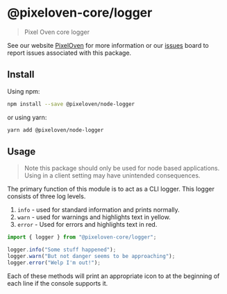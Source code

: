 # @pixeloven-core/logger

> Pixel Oven core logger

See our website [PixelOven](https://www.pixeloven.com/) for more information or our [issues](https://github.com/pixeloven/pixeloven/issues) board to report issues associated with this package.

## Install

Using npm:

```sh
npm install --save @pixeloven/node-logger
```

or using yarn:

```sh
yarn add @pixeloven/node-logger
```

## Usage

> Note this package should only be used for node based applications. Using in a client setting may have unintended consequences.

The primary function of this module is to act as a CLI logger. This logger consists of three log levels.

1. `info` - used for standard information and prints normally.
2. `warn` - used for warnings and highlights text in yellow.
3. `error` - Used for errors and highlights text in red.

```javascript
import { logger } from "@pixeloven-core/logger";

logger.info("Some stuff happened");
logger.warn("But not danger seems to be approaching");
logger.error("Welp I'm out!");
```

Each of these methods will print an appropriate icon to at the beginning of each line if the console supports it.
